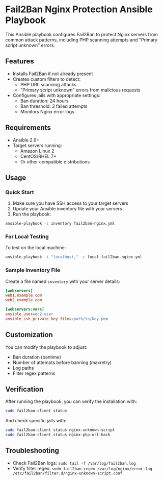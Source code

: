# Fail2Ban Nginx Protection Ansible Playbook

This Ansible playbook configures Fail2Ban to protect Nginx servers from common attack patterns, including PHP scanning attempts and "Primary script unknown" errors.

## Features

- Installs Fail2Ban if not already present
- Creates custom filters to detect:
  - PHP URL scanning attacks
  - "Primary script unknown" errors from malicious requests
- Configures jails with appropriate settings:
  - Ban duration: 24 hours
  - Ban threshold: 2 failed attempts
  - Monitors Nginx error logs

## Requirements

- Ansible 2.9+
- Target servers running:
  - Amazon Linux 2
  - CentOS/RHEL 7+
  - Or other compatible distributions

## Usage

### Quick Start

1. Make sure you have SSH access to your target servers
2. Update your Ansible inventory file with your servers
3. Run the playbook:

```bash
ansible-playbook -i inventory fail2ban-nginx.yml
```

### For Local Testing

To test on the local machine:

```bash
ansible-playbook -i "localhost," -c local fail2ban-nginx.yml
```

### Sample Inventory File

Create a file named `inventory` with your server details:

```ini
[webservers]
web1.example.com
web2.example.com

[webservers:vars]
ansible_user=ec2-user
ansible_ssh_private_key_file=/path/to/key.pem
```

## Customization

You can modify the playbook to adjust:

- Ban duration (bantime)
- Number of attempts before banning (maxretry)
- Log paths
- Filter regex patterns

## Verification

After running the playbook, you can verify the installation with:

```bash
sudo fail2ban-client status
```

And check specific jails with:

```bash
sudo fail2ban-client status nginx-unknown-script
sudo fail2ban-client status nginx-php-url-hack
```

## Troubleshooting

- Check Fail2Ban logs: `sudo tail -f /var/log/fail2ban.log`
- Verify filter regex: `sudo fail2ban-regex /var/log/nginx/error.log /etc/fail2ban/filter.d/nginx-unknown-script.conf`